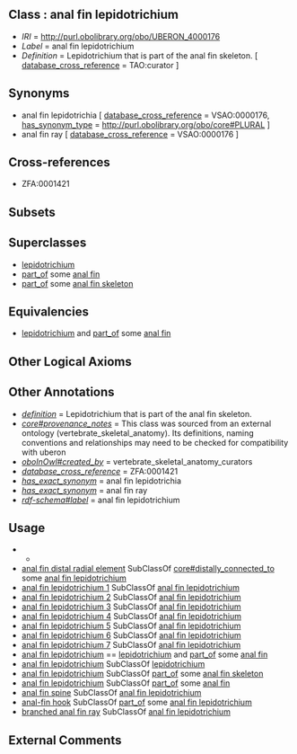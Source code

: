 
## Class : anal fin lepidotrichium

 * *IRI* = http://purl.obolibrary.org/obo/UBERON_4000176
 * *Label* = anal fin lepidotrichium
 * *Definition* = Lepidotrichium that is part of the anal fin skeleton. [ [database_cross_reference](../../ef/oboInOwl#hasDbXref.md) = TAO:curator ]

## Synonyms

 * anal fin lepidotrichia [ [database_cross_reference](../../ef/oboInOwl#hasDbXref.md) = VSAO:0000176, [has_synonym_type](../../pe/oboInOwl#hasSynonymType.md) = http://purl.obolibrary.org/obo/core#PLURAL ]
 * anal fin ray [ [database_cross_reference](../../ef/oboInOwl#hasDbXref.md) = VSAO:0000176 ]

## Cross-references

 * ZFA:0001421

## Subsets


## Superclasses

 * [lepidotrichium](../../UBERON/72/UBERON_4000172.md)
 * [part_of](../../BFO/50/BFO_0000050.md) some [anal fin](../../UBERON/63/UBERON_4000163.md)
 * [part_of](../../BFO/50/BFO_0000050.md) some [anal fin skeleton](../../UBERON/66/UBERON_4000166.md)

## Equivalencies

 * [lepidotrichium](../../UBERON/72/UBERON_4000172.md) and [part_of](../../BFO/50/BFO_0000050.md) some [anal fin](../../UBERON/63/UBERON_4000163.md)

## Other Logical Axioms


## Other Annotations

 * *[definition](../../IAO/15/IAO_0000115.md)* = Lepidotrichium that is part of the anal fin skeleton.
 * *[core#provenance_notes](../../core#provenance/es/core#provenance_notes.md)* = This class was sourced from an external ontology (vertebrate_skeletal_anatomy). Its definitions, naming conventions and relationships may need to be checked for compatibility with uberon
 * *[oboInOwl#created_by](../../oboInOwl#created/by/oboInOwl#created_by.md)* = vertebrate_skeletal_anatomy_curators
 * *[database_cross_reference](../../ef/oboInOwl#hasDbXref.md)* = ZFA:0001421
 * *[has_exact_synonym](../../ym/oboInOwl#hasExactSynonym.md)* = anal fin lepidotrichia
 * *[has_exact_synonym](../../ym/oboInOwl#hasExactSynonym.md)* = anal fin ray
 * *[rdf-schema#label](../../el/rdf-schema#label.md)* = anal fin lepidotrichium

## Usage

 * -
 * [anal fin distal radial element](../../UBERON/46/UBERON_2100646.md) SubClassOf [core#distally_connected_to](../../core#distally/to/core#distally_connected_to.md) some [anal fin lepidotrichium](../../UBERON/76/UBERON_4000176.md)
 * [anal fin lepidotrichium 1](../../UBERON/69/UBERON_2001769.md) SubClassOf [anal fin lepidotrichium](../../UBERON/76/UBERON_4000176.md)
 * [anal fin lepidotrichium 2](../../UBERON/70/UBERON_2001770.md) SubClassOf [anal fin lepidotrichium](../../UBERON/76/UBERON_4000176.md)
 * [anal fin lepidotrichium 3](../../UBERON/71/UBERON_2001771.md) SubClassOf [anal fin lepidotrichium](../../UBERON/76/UBERON_4000176.md)
 * [anal fin lepidotrichium 4](../../UBERON/72/UBERON_2001772.md) SubClassOf [anal fin lepidotrichium](../../UBERON/76/UBERON_4000176.md)
 * [anal fin lepidotrichium 5](../../UBERON/73/UBERON_2001773.md) SubClassOf [anal fin lepidotrichium](../../UBERON/76/UBERON_4000176.md)
 * [anal fin lepidotrichium 6](../../UBERON/74/UBERON_2001774.md) SubClassOf [anal fin lepidotrichium](../../UBERON/76/UBERON_4000176.md)
 * [anal fin lepidotrichium 7](../../UBERON/75/UBERON_2001775.md) SubClassOf [anal fin lepidotrichium](../../UBERON/76/UBERON_4000176.md)
 * [anal fin lepidotrichium](../../UBERON/76/UBERON_4000176.md) == [lepidotrichium](../../UBERON/72/UBERON_4000172.md) and [part_of](../../BFO/50/BFO_0000050.md) some [anal fin](../../UBERON/63/UBERON_4000163.md)
 * [anal fin lepidotrichium](../../UBERON/76/UBERON_4000176.md) SubClassOf [lepidotrichium](../../UBERON/72/UBERON_4000172.md)
 * [anal fin lepidotrichium](../../UBERON/76/UBERON_4000176.md) SubClassOf [part_of](../../BFO/50/BFO_0000050.md) some [anal fin skeleton](../../UBERON/66/UBERON_4000166.md)
 * [anal fin lepidotrichium](../../UBERON/76/UBERON_4000176.md) SubClassOf [part_of](../../BFO/50/BFO_0000050.md) some [anal fin](../../UBERON/63/UBERON_4000163.md)
 * [anal fin spine](../../UBERON/62/UBERON_2002262.md) SubClassOf [anal fin lepidotrichium](../../UBERON/76/UBERON_4000176.md)
 * [anal-fin hook](../../UBERON/48/UBERON_2001948.md) SubClassOf [part_of](../../BFO/50/BFO_0000050.md) some [anal fin lepidotrichium](../../UBERON/76/UBERON_4000176.md)
 * [branched anal fin ray](../../UBERON/92/UBERON_2001992.md) SubClassOf [anal fin lepidotrichium](../../UBERON/76/UBERON_4000176.md)

## External Comments

